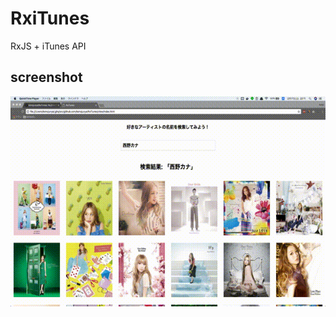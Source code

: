 # RxiTunes
RxJS + iTunes API

## screenshot

![](https://raw.githubusercontent.com/konojunya/RxiTunes/master/screenshot/screen.gif)
